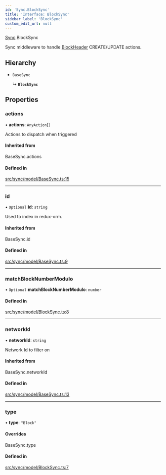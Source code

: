 ```yaml
---
id: 'Sync.BlockSync'
title: 'Interface: BlockSync'
sidebar_label: 'BlockSync'
custom_edit_url: null
---
```


[Sync](../namespaces/Sync.md).BlockSync

Sync middleware to handle [BlockHeader](Block.BlockHeader.md) CREATE/UPDATE actions.

## Hierarchy

-   `BaseSync`

    ↳ **`BlockSync`**

## Properties

### actions

• **actions**: `AnyAction`[]

Actions to dispatch when triggered

#### Inherited from

BaseSync.actions

#### Defined in

[src/sync/model/BaseSync.ts:15](https://github.com/leovigna/web3-redux/blob/be15552/src/sync/model/BaseSync.ts#L15)

---

### id

• `Optional` **id**: `string`

Used to index in redux-orm.

#### Inherited from

BaseSync.id

#### Defined in

[src/sync/model/BaseSync.ts:9](https://github.com/leovigna/web3-redux/blob/be15552/src/sync/model/BaseSync.ts#L9)

---

### matchBlockNumberModulo

• `Optional` **matchBlockNumberModulo**: `number`

#### Defined in

[src/sync/model/BlockSync.ts:8](https://github.com/leovigna/web3-redux/blob/be15552/src/sync/model/BlockSync.ts#L8)

---

### networkId

• **networkId**: `string`

Network Id to filter on

#### Inherited from

BaseSync.networkId

#### Defined in

[src/sync/model/BaseSync.ts:13](https://github.com/leovigna/web3-redux/blob/be15552/src/sync/model/BaseSync.ts#L13)

---

### type

• **type**: `"Block"`

#### Overrides

BaseSync.type

#### Defined in

[src/sync/model/BlockSync.ts:7](https://github.com/leovigna/web3-redux/blob/be15552/src/sync/model/BlockSync.ts#L7)
